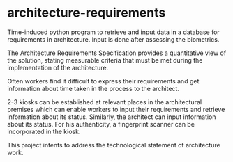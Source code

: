 # architecture-requirements
Time-induced python program to retrieve and input data in a database for requirements in architecture. Input is done after assessing the biometrics.


The Architecture Requirements Specification provides a quantitative view of the solution, stating measurable criteria that must be met during the implementation of the architecture.

Often workers find it difficult to express their requirements and get information about time taken in the process to the architect.

2-3 kiosks can be established at relevant places in the architectural premises which can enable workers to input their requirements and retrieve information about its status. Similarly, the architect can input information about its status. For his authenticity, a fingerprint scanner can be incorporated in the kiosk.

This project intents to address the technological statement of architecture work. 
